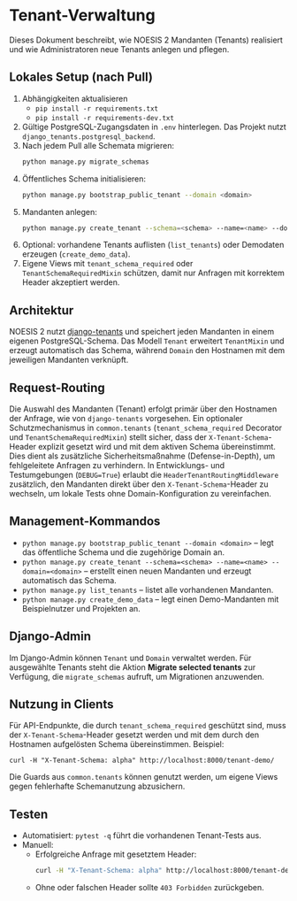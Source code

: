 # Tenant-Verwaltung

Dieses Dokument beschreibt, wie NOESIS 2 Mandanten (Tenants) realisiert und wie Administratoren neue Tenants anlegen und pflegen.

## Lokales Setup (nach Pull)

1. Abhängigkeiten aktualisieren
   - `pip install -r requirements.txt`
   - `pip install -r requirements-dev.txt`
2. Gültige PostgreSQL-Zugangsdaten in `.env` hinterlegen. Das Projekt nutzt `django_tenants.postgresql_backend`.
3. Nach jedem Pull alle Schemata migrieren:
   ```bash
   python manage.py migrate_schemas
   ```
4. Öffentliches Schema initialisieren:
   ```bash
   python manage.py bootstrap_public_tenant --domain <domain>
   ```
5. Mandanten anlegen:
   ```bash
   python manage.py create_tenant --schema=<schema> --name=<name> --domain=<domain>
   ```
6. Optional: vorhandene Tenants auflisten (`list_tenants`) oder Demodaten erzeugen (`create_demo_data`).
7. Eigene Views mit `tenant_schema_required` oder `TenantSchemaRequiredMixin` schützen, damit nur Anfragen mit korrektem Header akzeptiert werden.

## Architektur

NOESIS 2 nutzt [django-tenants](https://django-tenants.readthedocs.io/) und speichert jeden Mandanten in einem eigenen PostgreSQL-Schema. Das Modell `Tenant` erweitert `TenantMixin` und erzeugt automatisch das Schema, während `Domain` den Hostnamen mit dem jeweiligen Mandanten verknüpft.

## Request-Routing

Die Auswahl des Mandanten (Tenant) erfolgt primär über den Hostnamen der Anfrage, wie von `django-tenants` vorgesehen. Ein optionaler Schutzmechanismus in `common.tenants` (`tenant_schema_required` Decorator und `TenantSchemaRequiredMixin`) stellt sicher, dass der `X-Tenant-Schema`-Header explizit gesetzt wird und mit dem aktiven Schema übereinstimmt. Dies dient als zusätzliche Sicherheitsmaßnahme (Defense-in-Depth), um fehlgeleitete Anfragen zu verhindern. In Entwicklungs- und Testumgebungen (`DEBUG=True`) erlaubt die `HeaderTenantRoutingMiddleware` zusätzlich, den Mandanten direkt über den `X-Tenant-Schema`-Header zu wechseln, um lokale Tests ohne Domain-Konfiguration zu vereinfachen.

## Management-Kommandos

* `python manage.py bootstrap_public_tenant --domain <domain>` – legt das öffentliche Schema und die zugehörige Domain an.
* `python manage.py create_tenant --schema=<schema> --name=<name> --domain=<domain>` – erstellt einen neuen Mandanten und erzeugt automatisch das Schema.
* `python manage.py list_tenants` – listet alle vorhandenen Mandanten.
* `python manage.py create_demo_data` – legt einen Demo-Mandanten mit Beispielnutzer und Projekten an.

## Django-Admin

Im Django-Admin können `Tenant` und `Domain` verwaltet werden. Für ausgewählte Tenants steht die Aktion **Migrate selected tenants** zur Verfügung, die `migrate_schemas` aufruft, um Migrationen anzuwenden.

## Nutzung in Clients

Für API-Endpunkte, die durch `tenant_schema_required` geschützt sind, muss der `X-Tenant-Schema`-Header gesetzt werden und mit dem durch den Hostnamen aufgelösten Schema übereinstimmen. Beispiel:

```
curl -H "X-Tenant-Schema: alpha" http://localhost:8000/tenant-demo/
```

Die Guards aus `common.tenants` können genutzt werden, um eigene Views gegen fehlerhafte Schemanutzung abzusichern.

## Testen

- Automatisiert: `pytest -q` führt die vorhandenen Tenant-Tests aus.
- Manuell:
  - Erfolgreiche Anfrage mit gesetztem Header:
    ```bash
    curl -H "X-Tenant-Schema: alpha" http://localhost:8000/tenant-demo/
    ```
  - Ohne oder falschen Header sollte `403 Forbidden` zurückgeben.
